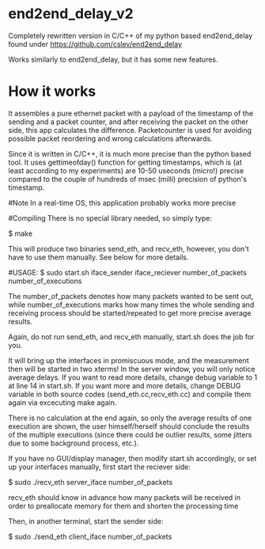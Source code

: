 # end2end_delay_v2
Completely rewritten version in C/C++ of my python based end2end_delay found under https://github.com/cslev/end2end_delay

Works similarly to end2end_delay, but it has some new features.

# How it works
It assembles a pure ethernet packet with a payload of the timestamp of the sending and a 
packet counter, and after receiving the packet on the other side, this app calculates the difference.
Packetcounter is used for avoiding possible packet reordering and wrong calculations afterwards.

Since it is written in C/C++, it is much more precise than the python based tool.
It uses gettimeofday() function for getting timestamps, which is (at least according to my 
experiments) are 10-50 useconds (micro!) precise compared to the couple of hundreds of msec (milli) 
precision of python's timestamp.

#Note
In a real-time OS, this application probably works more precise

#Compiling
There is no special library needed, so simply type:

$ make

This will produce two binaries send_eth, and recv_eth, however, you don't have to use
them manually. See below for more details.

#USAGE:
$ sudo start.sh iface_sender iface_reciever number_of_packets number_of_executions

The number_of_packets denotes how many packets wanted to be sent out, while
number_of_executions marks how many times the whole sending and receiving process should be
started/repeated to get more precise average results.

Again, do not run send_eth, and recv_eth  manually, start.sh does the job for you.

It will bring up the interfaces in promiscuous mode, and the measurement then will be started
in two xterms!
In the server window, you will only notice average delays. If you want to read more details,
change debug variable to 1 at line 14 in start.sh.
If you want more and more details, change DEBUG variable in both source codes (send_eth.cc,recv_eth.cc)
and compile them again via excecuting make again.

There is no calculation at the end again, so only the average results of one execution are shown,
the user himself/herself should conclude the results of the multiple executions (since there 
could be outlier results, some jitters due to some background process, etc.).


If you have no GUI/display manager, then modify start.sh accordingly, or set up your interfaces
manually, first start the reciever side:

$ sudo ./recv_eth server_iface number_of_packets


recv_eth should know in advance how many packets will be received in order to preallocate memory
for them and shorten the processing time

Then, in another terminal, start the sender side:

$ sudo ./send_eth client_iface number_of_packets




